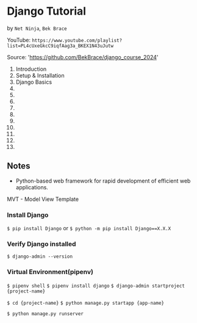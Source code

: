 # Django Tutorial
by `Net Ninja`, `Bek Brace`

YouTube: `https://www.youtube.com/playlist?list=PL4cUxeGkcC9iqfAag3a_BKEX1N43uJutw`

Source: 'https://github.com/BekBrace/django_course_2024'

1. Introduction
2. Setup & Installation
3. Django Basics
4.
5.
6.
7.
8.
9.
10.
11.
12.
13.


## Notes

* Python-based web framework for rapid development of efficient web applications.

MVT - Model View Template

### Install Django

`$ pip install Django`
or
`$ python -m pip install Django==X.X.X`

### Verify Django installed

`$ django-admin --version`

### Virtual Environment(pipenv)

`$ pipenv shell`
`$ pipenv install django`
`$ django-admin startproject {project-name}`

`$ cd {project-name}`
`$ python manage.py startapp {app-name}`

`$ python manage.py runserver`